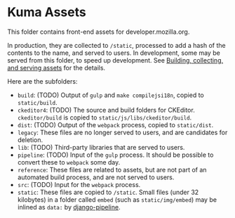 Kuma Assets
===========
This folder contains front-end assets for developer.mozilla.org.

In production, they are collected to ``/static``, processed to add
a hash of the contents to the name, and served to users.
In development, some may be served from this folder, to speed up
development. See
[Building, collecting, and serving assets](https://kuma.readthedocs.io/en/latest/assets.html)
for the details.

Here are the subfolders:

* `build`: (TODO) Output of ``gulp`` and ``make compilejsi18n``, copied to
  ``static/build``.
* `ckeditor4`: (TODO) The source and build folders for CKEditor.
  ``ckeditor/build`` is copied to ``static/js/libs/ckeditor/build``.
* `dist`: (TODO) Output of the ``webpack`` process, copied to ``static/dist``.
* `legacy`: These files are no longer served to users, and are candidates
  for deletion.
* `lib`: (TODO) Third-party libraries that are served to users.
* `pipeline`: (TODO) Input of the ``gulp`` process. It should be possible to
  convert these to ``webpack`` some day.
* `reference`: These files are related to assets, but are not part of an
  automated build process, and are not served to users.
* `src`: (TODO) Input for the ``webpack`` process.
* `static`: These files are copied to ``/static``. Small files (under 32
  kilobytes) in a folder called `embed` (such as `static/img/embed`) may be
  inlined as ``data:`` by
  [django-pipeline](https://django-pipeline.readthedocs.io/en/latest/configuration.html#embedding-fonts-and-images).

